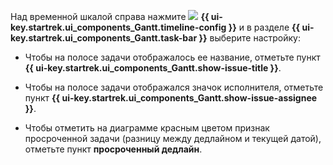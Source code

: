 Над временной шкалой справа нажмите ![](../../_assets/tracker/svg/gantt-settings-button.svg)&nbsp;**{{ ui-key.startrek.ui_components_Gantt.timeline-config }}** и в разделе **{{ ui-key.startrek.ui_components_Gantt.task-bar }}** выберите настройку:

* Чтобы на полосе задачи отображалось ее название, отметьте пункт **{{ ui-key.startrek.ui_components_Gantt.show-issue-title }}**. 

* Чтобы на полосе задачи отображался значок исполнителя, отметьте пункт **{{ ui-key.startrek.ui_components_Gantt.show-issue-assignee }}**. 

* Чтобы отметить на диаграмме красным цветом признак просроченной задачи (разницу между дедлайном и текущей датой), отметьте пункт **просроченный дедлайн**.
